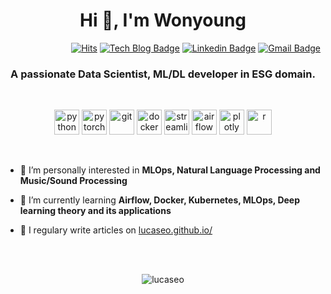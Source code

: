 <h1 align="center">Hi 👋, I'm Wonyoung</h1>

<div align=right>

[![Hits](https://hits.seeyoufarm.com/api/count/incr/badge.svg?url=https%3A%2F%2Fgithub.com%2Flucaseo)](https://hits.seeyoufarm.com)   [![Tech Blog Badge](http://img.shields.io/badge/-Tech%20blog-black?style=flat-square&logo=github&link=https://lucaseo.github.io/)](https://lucaseo.github.io/)   [![Linkedin Badge](https://img.shields.io/badge/-LinkedIn-blue?style=flat-square&logo=Linkedin&logoColor=white&link=https://www.linkedin.com/in/lucaseo)](https://www.linkedin.com/in/lucaseo)   [![Gmail Badge](https://img.shields.io/badge/Gmail-d14836?style=flat-square&logo=Gmail&logoColor=white&link=mailto:lucaseo0147@gmail.com)](mailto:lucaseo0147@gmail.com)

</div> 

<h3 align="center">A passionate Data Scientist, ML/DL developer in ESG domain.</h3>

<br>

<p align="center">
	<img src="https://cdn4.iconfinder.com/data/icons/logos-and-brands/512/267_Python_logo-512.png" alt="python" width="40" height="40"/> 
	<img src="https://www.vectorlogo.zone/logos/pytorch/pytorch-icon.svg" alt="pytorch" width="40" height="40"/>
	<img src="https://www.vectorlogo.zone/logos/git-scm/git-scm-icon.svg" alt="git" width="40" height="40"/> 
	<img src="https://www.docker.com/sites/default/files/d8/2019-07/Moby-logo.png" alt="docker" width="40" height="40"/> 
	<img src="https://res.cloudinary.com/crunchbase-production/image/upload/c_lpad,f_auto,q_auto:eco,dpr_1/z3ahdkytzwi1jxlpazje" alt="streamlit" width="40" height="40"/>
	<img src="https://airflow.apache.org/_images/pin_large.png" alt="airflow" width="40" height="40"/>
	<img src="https://encrypted-tbn0.gstatic.com/images?q=tbn:ANd9GcTj0bC0v0MybCJMVdraJr9FRT3aNdl_HxIPIw&usqp=CAU" alt="plotly" width="40" height="40"/>
	<img src="https://cdn.iconscout.com/icon/free/png-512/r-5-283170.png" alt="r" width="40" height="40"/> 
</p>

<br>

- 🔭 I’m personally interested in **MLOps, Natural Language Processing and Music/Sound Processing**

- 🌱 I’m currently learning **Airflow, Docker, Kubernetes, MLOps, Deep learning theory and its applications**

- 📝 I regulary write articles on [lucaseo.github.io/](https://lucaseo.github.io/)


<br>
<br>


<p align="center"><img align="center" src="https://github-readme-stats.vercel.app/api?username=lucaseo&show_icons=true" alt="lucaseo" /></p>
